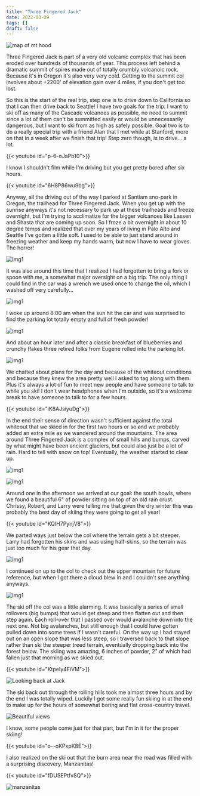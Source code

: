 ```yaml
---
title: "Three Fingered Jack"
date: 2022-03-09
tags: []
draft: false
---
```


![map of mt hood](/static/maps/jack.png)

Three Fingered Jack is part of a very old volcanic complex that has been eroded over hundreds of thousands of year. This process left behind a dramatic summit of spires made out of totally crumbly volcanoic rock. Because it's in Oregon it's also very very cold. Getting to the summit col involves about +2200' of elevation gain over 4 miles, if you don't get too lost. 

So this is the start of the real trip, step one is to drive down to California so that I can then drive back to Seattle! I have two goals for the trip: I want to ski off as many of the Cascade volcanoes as possible, no need to summit since a lot of them can't be summitted easily or would be unnecessarily dangerous, but I want to ski from as high as safely possible. Goal two is to do a really special trip with a friend Alan that I met while at Stanford, more on that in a week after we finish that trip! Step zero though, is to drive... a lot.

{{< youtube id="p-6-oJaPb10">}}

I know I shouldn't film while I'm driving but you get pretty bored after six hours.

{{< youtube id="6H8P86wu9bg">}}

Anyway, all the driving out of the way I parked at Santiam sno-park in Oregon, the trailhead for Three Fingered Jack. When you get up with the sunrise anyways it's not necessary to park up at these trailheads and freeze overnight, but I'm trying to acclimatize for the bigger volcanoes like Lassen and Shasta that are coming up soon. So I froze a bit overnight in about 10 degree temps and realized that over my years of living in Palo Alto and Seattle I've gotten a little soft. I used to be able to just stand around in freezing weather and keep my hands warm, but now I have to wear gloves. The horror!

![img1](/static/three_fingered_jack/IMG_0157.png)

It was also around this time that I realized I had forgotten to bring a fork or spoon with me, a somewhat major oversight on a big trip. The only thing I could find in the car was a wrench we used once to change the oil, which I washed off very carefully... 

![img1](/static/three_fingered_jack/IMG_0158.png)

I woke up around 8:00 am when the sun hit the car and was surprised to find the parking lot totally empty and full of fresh powder!

![img1](/static/three_fingered_jack/IMG_0159.png)

And about an hour later and after a classic breakfast of blueberries and crunchy flakes three retired folks from Eugene rolled into the parking lot.

![img1](/static/three_fingered_jack/IMG_0160.png)

We chatted about plans for the day and because of the whiteout conditions and because they knew the area pretty well I asked to tag along with them. Plus it's always a lot of fun to meet new people and have someone to talk to while you ski! I don't wear headphones when I'm outside, so it's a welcome break to have someone to talk to for a few hours.

{{< youtube id="iK8AJsiyuDg">}}

In the end their sense of direction wasn't sufficient against the total whiteout that we skied in for the first two hours or so and we probably added an extra mile as we wandered around the mountains. The area around Three Fingered Jack is a complex of small hills and bumps, carved by what might have been ancient glaciers, but could also just be a lot of rain. Hard to tell with snow on top! Eventually, the weather started to clear up. 

![img1](/static/three_fingered_jack/IMG_0164.png)

![img1](/static/three_fingered_jack/IMG_0167.png)

Around one in the afternoon we arrived at our goal: the south bowls, where we found a beautiful 6" of powder sitting on top of an old rain crust. Chrissy, Robert, and Larry were telling me that given the dry winter this was probably the best day of skiing they were going to get all year! 

{{< youtube id="KQIH7PynjV8">}}
 
We parted ways just below the col where the terrain gets a bit steeper. Larry had forgotten his skins and was using half-skins, so the terrain was just too much for his gear that day.

![img1](/static/three_fingered_jack/IMG_0169.png)

I continued on up to the col to check out the upper mountain for future reference, but when I got there a cloud blew in and I couldn't see anything anyways. 

![img1](/static/three_fingered_jack/IMG_0171.png)

The ski off the col was a little alarming. It was basically a series of small rollovers (big bumps) that would get steep and then flatten out and then step again. Each roll-over that I passed over would avalanche down into the next one. Not big avalanches, but still enough that I could have gotten pulled down into some trees if I wasn't careful. On the way up I had stayed out on an open slope that was less steep, so I traversed back to that slope rather than ski the steeper treed terrain, eventually dropping back into the forest below. The skiing was amazing, 6 inches of powder, 2" of which had fallen just that morning as we skied out.

{{< youtube id="KtpeIy4FiVM">}}

![Looking back at Jack](/static/three_fingered_jack/IMG_0175.png)

The ski back out through the rolling hills took me almost three hours and by the end I was totally wiped. Luckily I got some really fun skiing in at the end to make up for the hours of somewhat boring and flat cross-country travel.

![Beautiful views](/static/three_fingered_jack/IMG_0177.png)

I know, some people come just for that part, but I'm in it for the proper skiing! 

{{< youtube id="o--oKPxpK8E">}}

I also realized on the ski out that the burn area near the road was filled with a surprising discovery, Manzanitas! 

{{< youtube id="fDUSEPtfvSQ">}}

![manzanitas](/static/three_fingered_jack/IMG_0181.png)